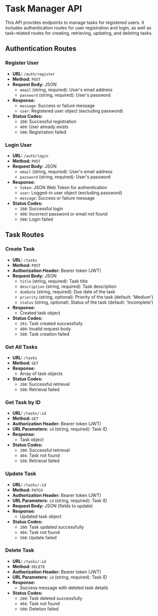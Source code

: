 # Task Manager API

This API provides endpoints to manage tasks for registered users. It includes authentication routes for user registration and login, as well as task-related routes for creating, retrieving, updating, and deleting tasks.

## Authentication Routes

### Register User
- **URL:** `/auth/register`
- **Method:** `POST`
- **Request Body:** JSON
  - `email` (string, required): User's email address
  - `password` (string, required): User's password
- **Response:**
  - `message`: Success or failure message
  - `user`: Registered user object (excluding password)
- **Status Codes:**
  - `200`: Successful registration
  - `409`: User already exists
  - `500`: Registration failed

### Login User
- **URL:** `/auth/login`
- **Method:** `POST`
- **Request Body:** JSON
  - `email` (string, required): User's email address
  - `password` (string, required): User's password
- **Response:**
  - `token`: JSON Web Token for authentication
  - `user`: Logged-in user object (excluding password)
  - `message`: Success or failure message
- **Status Codes:**
  - `200`: Successful login
  - `400`: Incorrect password or email not found
  - `500`: Login failed

## Task Routes

### Create Task
- **URL:** `/tasks`
- **Method:** `POST`
- **Authorization Header:** Bearer token (JWT)
- **Request Body:** JSON
  - `title` (string, required): Task title
  - `description` (string, required): Task description
  - `dueDate` (string, required): Due date of the task
  - `priority` (string, optional): Priority of the task (default: 'Medium')
  - `status` (string, optional): Status of the task (default: 'Incomplete')
- **Response:**
  - Created task object
- **Status Codes:**
  - `201`: Task created successfully
  - `400`: Invalid request body
  - `500`: Task creation failed

### Get All Tasks
- **URL:** `/tasks`
- **Method:** `GET`
- **Response:**
  - Array of task objects
- **Status Codes:**
  - `200`: Successful retrieval
  - `500`: Retrieval failed

### Get Task by ID
- **URL:** `/tasks/:id`
- **Method:** `GET`
- **Authorization Header:** Bearer token (JWT)
- **URL Parameters:** `id` (string, required): Task ID
- **Response:**
  - Task object
- **Status Codes:**
  - `200`: Successful retrieval
  - `404`: Task not found
  - `500`: Retrieval failed

### Update Task
- **URL:** `/tasks/:id`
- **Method:** `PATCH`
- **Authorization Header:** Bearer token (JWT)
- **URL Parameters:** `id` (string, required): Task ID
- **Request Body:** JSON (fields to update)
- **Response:**
  - Updated task object
- **Status Codes:**
  - `200`: Task updated successfully
  - `404`: Task not found
  - `500`: Update failed

### Delete Task
- **URL:** `/tasks/:id`
- **Method:** `DELETE`
- **Authorization Header:** Bearer token (JWT)
- **URL Parameters:** `id` (string, required): Task ID
- **Response:**
  - Success message with deleted task details
- **Status Codes:**
  - `200`: Task deleted successfully
  - `404`: Task not found
  - `500`: Deletion failed
